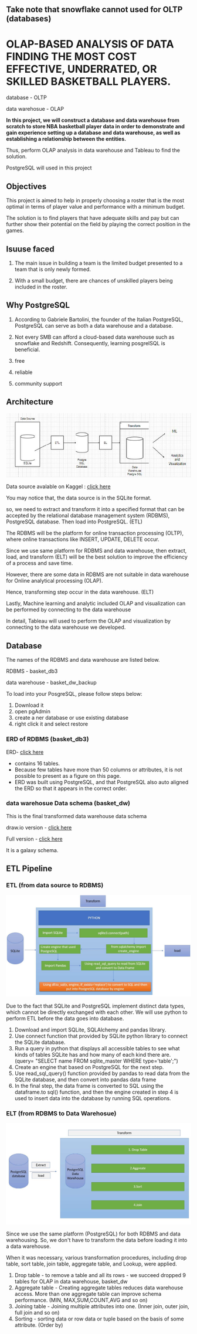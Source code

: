## Take note that snowflake cannot used for OLTP (databases)

# OLAP-BASED ANALYSIS OF DATA FINDING THE MOST COST EFFECTIVE, UNDERRATED, OR SKILLED BASKETBALL PLAYERS.

database - OLTP

data warehosue - OLAP

**In this project, we will construct a database and data warehouse from scratch to store NBA basketball player data in order to demonstrate and gain experience setting up a database and data warehouse, as well as establishing a relationship between the entities.**

Thus, perform OLAP analysis in data warehouse and Tableau to find the solution.

PostgreSQL will used in this project


## Objectives 


This project is aimed to help in properly choosing a roster that is the most optimal in terms of player value and performance with a minimum budget.

The solution is to find players that have adequate skills and pay but can further show their potential on the field by playing the correct position in the games.

## Isuuse faced

1. The main issue in building a team is the limited budget presented to a team that is only newly formed.

2. With a small budget, there are chances of unskilled players being included in the roster.



## Why PostgreSQL

1.  According to Gabriele Bartolini, the founder of the Italian PostgreSQL, PostgreSQL can serve as both a data warehouse and a database.

2. Not every SMB can afford a cloud-based data warehouse such as snowflake and Redshift. Consequently, learning posgrelSQL is beneficial.

3. free

4. reliable

5. community support


##  Architecture

![Architecture](https://github.com/soonkienyuan/OLAP-Analysis-using-postgreSQL/blob/main/image/database%20architecture.jpg?raw=true)

Data source avalable on Kaggel : [click here](https://www.kaggle.com/datasets/wyattowalsh/basketball)

You may notice that, the data source is in the SQLite format.

so, we need to extract and transform it  into a specified format that can be accepted by the relational database management system (RDBMS), PostgreSQL database. Then load into PostgreSQL. (ETL)

The RDBMS will be the platform for online transaction processing (OLTP), where online transactions like INSERT, UPDATE, DELETE occur.

Since we use same platform for RDBMS and data warehouse, then extract, load, and transform (ELT) will be the best solution to improve the efficiency of a process and save time.

However, there are some data in RDBMS are not suitable in data warehouse for Online analytical processing (OLAP). 

Hence, transforming step occur in the data warehouse. (ELT)

Lastly, Machine learning and analytic included OLAP and visualization can be performed by connecting to the data warehouse

In detail, Tableau will used to perform the OLAP and visualization by connecting to the data warehouse we developed.

## Database 

The names of the RDBMS and data warehouse are listed below.

RDBMS - basket_db3 

data warehouse - basket_dw_backup

To load into your PosgreSQL, please follow steps below:

1. Download it
2. open pgAdmin
3. create a ner database or use existing database
4. right click it and select restore

### ERD of RDBMS (basket_db3)
ERD- [click here](https://github.com/soonkienyuan/OLAP-Analysis-using-postgreSQL/blob/main/image/database_erd.pgerd%20(1).png)
- contains 16 tables.
- Because few tables have more than 50 columns or attributes, it is not possible to present as a figure on this page.
- ERD was built using PostgreSQL, and that PostgreSQL also auto aligned the ERD so that it appears in the correct order.

### data warehosue Data schema (basket_dw)

This is the final transformed data warehouse data schema

draw.io version - [click here](https://github.com/soonkienyuan/OLAP-Analysis-using-postgreSQL/blob/main/image/Galaxy%20schema.jpg)

Full version - [click here](https://github.com/soonkienyuan/OLAP-Analysis-using-postgreSQL/blob/main/image/Galaxy%20schema%20in%20erd.png)

It is a galaxy schema.

## ETL Pipeline

### ETL (from data source to RDBMS)

![ETL 1](https://github.com/soonkienyuan/OLAP-Analysis-using-postgreSQL/blob/main/image/ETL%20Pipeline.jpg?raw=true)

Due to the fact that SQLite and PostgreSQL implement distinct data types, which cannot be directly exchanged with each other. We will use python to perform ETL before the data goes into database.

1. Download and import SQLite, SQLAlchemy and pandas library.
3. Use connect function that provided by SQLite python library to connect the SQLite database.
4. Run a query in python that displays all accessible tables to see what kinds of tables SQLite has and how many of each kind there are. (query= "SELECT name FROM sqlite_master WHERE type='table';")
5. Create an engine that based on PostgreSQL for the next step.
6. Use read_sql_query() function provided by pandas to read data from the SQLite database, and then convert into pandas data frame
7. In the final step, the data frame is converted to SQL using the dataframe.to sql() function, and then the engine created in step 4 is used to insert data into the database by running SQL operations.

### ELT (from RDBMS to Data Warehosue)

![ETL 1](https://github.com/soonkienyuan/OLAP-Analysis-using-postgreSQL/blob/main/image/ETL%20pipeline2.jpg?raw=true)

Since we use the same platform (PostgreSQL) for both RDBMS and data warehousing. So, we don't have to transform the data before loading it into a data warehouse.

When it was necessary, various transformation procedures, including drop table, sort table, join table, aggregate table, and Lookup, were applied.

1. Drop table - to remove a table and all its rows - we succeed dropped 9 tables for OLAP in data warehouse, basket_dw 
2. Aggregate table - Creating aggregate tables reduces data warehouse access. More than one aggregate table can improve schema performance. (MIN, MAX,SUM,COUNT,AVG and so on) 
3. Joining table - Joining multiple attributes into one. (Inner join, outer join, full join and so on) 
4. Sorting - sorting data or row data or tuple based on the basis of some attribute. (Order by)













